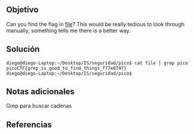 ## Objetivo
Can you find the flag in [file](https://jupiter.challenges.picoctf.org/static/315d3325dc668ab7f1af9194f2de7e7a/file)? This would be really tedious to look through manually, something tells me there is a better way.
## Solución
```
diego@diego-Laptop:~/Desktop/IS/seguridad/pico$ cat file | grep pico
picoCTF{grep_is_good_to_find_things_f77e0797}
diego@diego-Laptop:~/Desktop/IS/seguridad/pico$ 

```
## Notas adicionales
Grep para buscar cadenas
## Referencias
